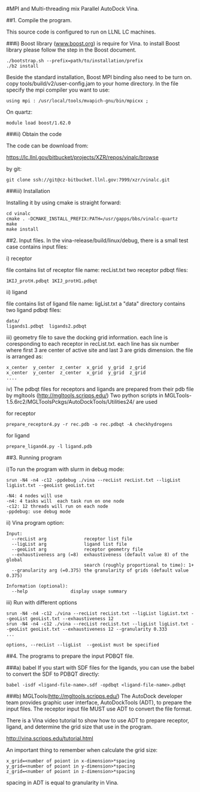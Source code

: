 #MPI and Multi-threading mix Parallel AutoDock Vina.


##1. Compile the program.

This source code is configured to run on LLNL LC machines. 

###i) Boost library (www.boost.org) is require for Vina.
to install Boost library please follow the step in the Boost document. 

```
./bootstrap.sh --prefix=path/to/installation/prefix
./b2 install
```

Beside the standard installation, Boost MPI binding also need to be turn on.
copy tools/build/v2/user-config.jam to your home directory. In the file 
specify the mpi compiler you want to use:

```
using mpi : /usr/local/tools/mvapich-gnu/bin/mpicxx ;
```

On quartz:
```
module load boost/1.62.0
```

###ii) Obtain the code 

The code can be download from:

https://lc.llnl.gov/bitbucket/projects/XZR/repos/vinalc/browse

by git:
```
git clone ssh://git@cz-bitbucket.llnl.gov:7999/xzr/vinalc.git
```


###iii) Installation

Installing it by using cmake is straight forward:

```
cd vinalc
cmake . -DCMAKE_INSTALL_PREFIX:PATH=/usr/gapps/bbs/vinalc-quartz
make
make install
```

##2. Input files.
In the vina-release/build/linux/debug, there is a small test case contains input files:

i) receptor

file contains list of receptor file name:  recList.txt
two receptor pdbqt files: 

```
1KIJ_protH.pdbqt 1KIJ_protH1.pdbqt
```

ii) ligand

file contains list of ligand file name: ligList.txt
a "data" directory contains two ligand pdbqt files:

```
data/
ligands1.pdbqt  ligands2.pdbqt
```

iii) geometry file to save the docking grid information.
each line is coresponding to each receptor in recList.txt.
each line has six number where first 3 are center of active site and last 3 are grids dimension.
the file is arranged as:
```
x_center  y_center  z_center  x_grid  y_grid  z_grid
x_center  y_center  z_center  x_grid  y_grid  z_grid
....
```

iv) The pdbqt files for receptors and ligands are prepared from their pdb file by mgltools
(http://mgltools.scripps.edu/)
Two python scripts in MGLTools-1.5.6rc2/MGLToolsPckgs/AutoDockTools/Utilities24/ are used

for receptor
```
prepare_receptor4.py -r rec.pdb -o rec.pdbqt -A checkhydrogens
```

for ligand
```
prepare_ligand4.py -l ligand.pdb
```

##3. Running program

i)To run the program with slurm in debug mode:

```
srun -N4 -n4 -c12 -ppdebug ./vina --recList recList.txt --ligList ligList.txt --geoList geoList.txt

-N4: 4 nodes will use
-n4: 4 tasks will  each task run on one node
-c12: 12 threads will run on each node 
-ppdebug: use debug mode
```

ii) Vina program option:
```
Input:
  --recList arg              receptor list file
  --ligList arg              ligand list file
  --geoList arg              receptor geometry file
  --exhaustiveness arg (=8)  exhaustiveness (default value 8) of the global 
                             search (roughly proportional to time): 1+
  --granularity arg (=0.375) the granularity of grids (default value 0.375)

Information (optional):
  --help                display usage summary
```

iii) Run with different options

```
srun -N4 -n4 -c12 ./vina --recList recList.txt --ligList ligList.txt --geoList geoList.txt --exhaustiveness 12
srun -N4 -n4 -c12 ./vina --recList recList.txt --ligList ligList.txt --geoList geoList.txt --exhaustiveness 12 --granularity 0.333
...

options, --recList --ligList  --geoList must be specified  
```

##4. The programs to prepare the input PDBQT file.

###a) babel
If you start with SDF files for the ligands, you can use the babel to convert the SDF to PDBQT directly:
```
babel -isdf <ligand-file-name>.sdf -opdbqt <ligand-file-name>.pdbqt
```

###b) MGLTools(http://mgltools.scripps.edu/)
The AutoDock developer team provides graphic user interface, AutoDockTools (ADT), to prepare the input files. The receptor input file MUST use ADT to convert the file format.

There is a Vina video tutorial to show how to use ADT to prepare receptor, ligand, and determine the grid size that use in the program.

http://vina.scripps.edu/tutorial.html

An important thing to remember when calculate the grid size: 
```
x_grid=<number of poiont in x-dimension>*spacing
y_grid=<number of poiont in y-dimension>*spacing
z_grid=<number of poiont in z-dimension>*spacing
```

spacing in ADT is equal to granularity in Vina.



